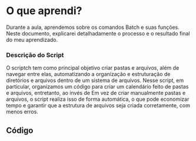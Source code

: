 # O que aprendi?
Durante a aula, aprendemos sobre os comandos Batch e suas funções. Neste documento, explicarei detalhadamente o processo e o resultado final do meu aprendizado.
### Descrição do Script
O scriptch tem como principal objetivo criar pastas e arquivos, além de navegar entre elas, automatizando a organização e estruturação de diretórios e arquivos dentro de um sistema de arquivos. Nesse script, em particular, organizamos um código para criar um calendário feito de pastas e arquivos, entretanto, ao invés de 
Em vez de criar manualmente pastas e arquivos, o script realiza isso de forma automática, o que pode economizar tempo e garantir que a estrutura de arquivos seja criada corretamente, com menos erros.

## Código
